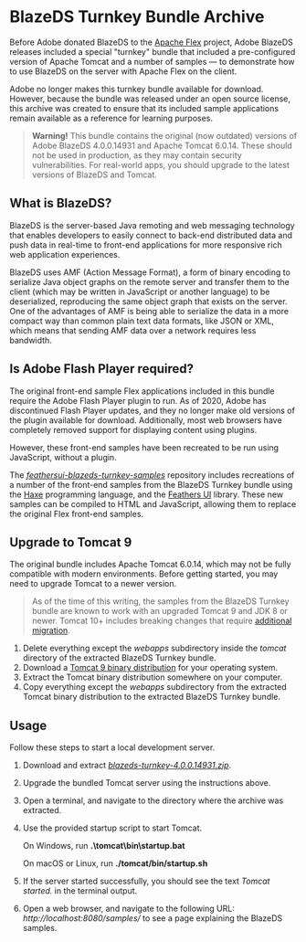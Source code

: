 # BlazeDS Turnkey Bundle Archive

Before Adobe donated BlazeDS to the [Apache Flex](https://flex.apache.org/) project, Adobe BlazeDS releases included a special "turnkey" bundle that included a pre-configured version of Apache Tomcat and a number of samples — to demonstrate how to use BlazeDS on the server with Apache Flex on the client.

Adobe no longer makes this turnkey bundle available for download. However, because the bundle was released under an open source license, this archive was created to ensure that its included sample applications remain available as a reference for learning purposes.

> **Warning!** This bundle contains the original (now outdated) versions of Adobe BlazeDS 4.0.0.14931 and Apache Tomcat 6.0.14. These should not be used in production, as they may contain security vulnerabilities. For real-world apps, you should upgrade to the latest versions of BlazeDS and Tomcat.

## What is BlazeDS?

BlazeDS is the server-based Java remoting and web messaging technology that enables developers to easily connect to back-end distributed data and push data in real-time to front-end applications for more responsive rich web application experiences.

BlazeDS uses AMF (Action Message Format), a form of binary encoding to serialize Java object graphs on the remote server and transfer them to the client (which may be written in JavaScript or another language) to be deserialized, reproducing the same object graph that exists on the server. One of the advantages of AMF is being able to serialize the data in a more compact way than common plain text data formats, like JSON or XML, which means that sending AMF data over a network requires less bandwidth.

## Is Adobe Flash Player required?

The original front-end sample Flex applications included in this bundle require the Adobe Flash Player plugin to run. As of 2020, Adobe has discontinued Flash Player updates, and they no longer make old versions of the plugin available for download. Additionally, most web browsers have completely removed support for displaying content using plugins.

However, these front-end samples have been recreated to be run using JavaScript, without a plugin.

The [_feathersui-blazeds-turnkey-samples_](https://github.com/feathersui/feathersui-blazeds-turnkey-samples) repository includes recreations of a number of the front-end samples from the BlazeDS Turnkey bundle using the [Haxe](https://haxe.org/) programming language, and the [Feathers UI](https://feathersui.com/) library. These new samples can be compiled to HTML and JavaScript, allowing them to replace the original Flex front-end samples.

## Upgrade to Tomcat 9

The original bundle includes Apache Tomcat 6.0.14, which may not be fully compatible with modern environments. Before getting started, you may need to upgrade Tomcat to a newer version.

> As of the time of this writing, the samples from the BlazeDS Turnkey bundle are known to work with an upgraded Tomcat 9 and JDK 8 or newer. Tomcat 10+ includes breaking changes that require [additional migration](https://tomcat.apache.org/migration-10.html).

1. Delete everything except the _webapps_ subdirectory inside the _tomcat_ directory of the extracted BlazeDS Turnkey bundle.
1. Download a [Tomcat 9 binary distribution](https://tomcat.apache.org/download-90.cgi) for your operating system.
1. Extract the Tomcat binary distribution somewhere on your computer.
1. Copy everything except the _webapps_ subdirectory from the extracted Tomcat binary distribution to the extracted BlazeDS Turnkey bundle.

## Usage

Follow these steps to start a local development server.

1. Download and extract [_blazeds-turnkey-4.0.0.14931.zip_](https://github.com/joshtynjala/blazeds-turnkey-archive/releases/tag/v4.0.0.14931).
1. Upgrade the bundled Tomcat server using the instructions above.
1. Open a terminal, and navigate to the directory where the archive was extracted.
1. Use the provided startup script to start Tomcat.

   On Windows, run **.\tomcat\bin\startup.bat**

   On macOS or Linux, run  **./tomcat/bin/startup.sh**
1. If the server started successfully, you should see the text _Tomcat started._ in the terminal output.
1. Open a web browser, and navigate to the following URL: _http://localhost:8080/samples/_ to see a page explaining the BlazeDS samples.